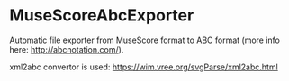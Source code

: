 # MuseScoreAbcExporter
Automatic file exporter from MuseScore format to ABC format (more info here: http://abcnotation.com/).

xml2abc convertor is used: https://wim.vree.org/svgParse/xml2abc.html
